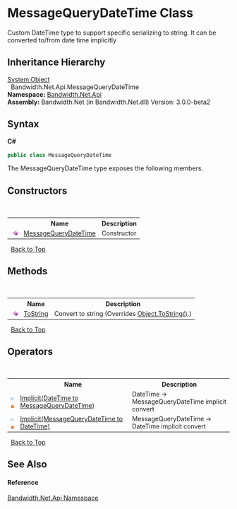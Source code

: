 ﻿# MessageQueryDateTime Class
 

Custom DateTime type to support specific serializing to string. It can be converted to/from date time implicitly


## Inheritance Hierarchy
<a href="http://msdn2.microsoft.com/en-us/library/e5kfa45b" target="_blank">System.Object</a><br />&nbsp;&nbsp;Bandwidth.Net.Api.MessageQueryDateTime<br />
**Namespace:**&nbsp;<a href ="N_Bandwidth_Net_Api.md">Bandwidth.Net.Api</a><br />**Assembly:**&nbsp;Bandwidth.Net (in Bandwidth.Net.dll) Version: 3.0.0-beta2

## Syntax

**C#**<br />
``` C#
public class MessageQueryDateTime
```

The MessageQueryDateTime type exposes the following members.


## Constructors
&nbsp;<table><tr><th></th><th>Name</th><th>Description</th></tr><tr><td>![Public method](media/pubmethod.gif "Public method")</td><td><a href ="M_Bandwidth_Net_Api_MessageQueryDateTime__ctor.md">MessageQueryDateTime</a></td><td>
Constructor</td></tr></table>&nbsp;
<a href="#messagequerydatetime-class">Back to Top</a>

## Methods
&nbsp;<table><tr><th></th><th>Name</th><th>Description</th></tr><tr><td>![Public method](media/pubmethod.gif "Public method")</td><td><a href ="M_Bandwidth_Net_Api_MessageQueryDateTime_ToString.md">ToString</a></td><td>
Convert to string
 (Overrides <a href="http://msdn2.microsoft.com/en-us/library/7bxwbwt2" target="_blank">Object.ToString()</a>.)</td></tr></table>&nbsp;
<a href="#messagequerydatetime-class">Back to Top</a>

## Operators
&nbsp;<table><tr><th></th><th>Name</th><th>Description</th></tr><tr><td>![Public operator](media/puboperator.gif "Public operator")![Static member](media/static.gif "Static member")</td><td><a href ="M_Bandwidth_Net_Api_MessageQueryDateTime_op_Implicit_1.md">Implicit(DateTime to MessageQueryDateTime)</a></td><td>
DateTime -> MessageQueryDateTime implicit convert</td></tr><tr><td>![Public operator](media/puboperator.gif "Public operator")![Static member](media/static.gif "Static member")</td><td><a href ="M_Bandwidth_Net_Api_MessageQueryDateTime_op_Implicit.md">Implicit(MessageQueryDateTime to DateTime)</a></td><td>
MessageQueryDateTime -> DateTime implicit convert</td></tr></table>&nbsp;
<a href="#messagequerydatetime-class">Back to Top</a>

## See Also


#### Reference
<a href ="N_Bandwidth_Net_Api.md">Bandwidth.Net.Api Namespace</a><br />